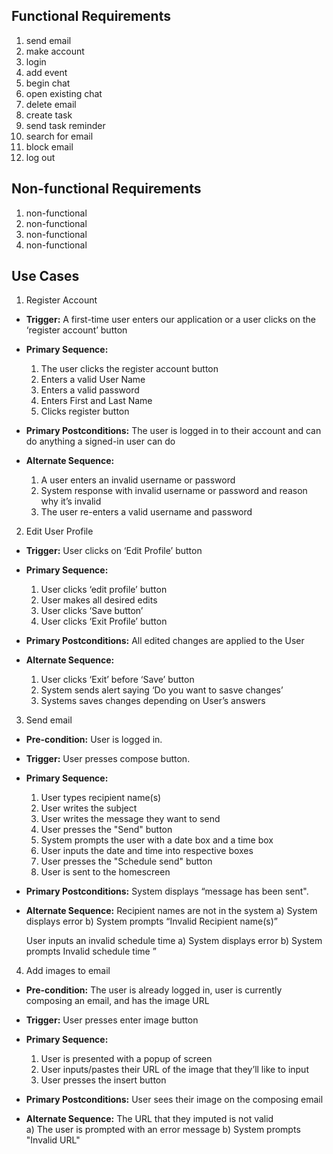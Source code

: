 ## Functional Requirements

1. send email
2. make account
3. login
4. add event
5. begin chat
6. open existing chat
7. delete email
8. create task
9. send task reminder
10. search for email
11. block email
12. log out

## Non-functional Requirements

1. non-functional
2. non-functional
3. non-functional
4. non-functional

## Use Cases

1. Register Account

- **Trigger:** A first-time user enters our application or a user clicks on the ‘register account’ button


- **Primary Sequence:**
  
  1. The user clicks the register account button
  2. Enters a valid User Name
  3. Enters a valid password
  4. Enters First and Last Name
  5. Clicks register button


- **Primary Postconditions:** The user is logged in to their account and can do anything a signed-in user can do


- **Alternate Sequence:** <you can have more than one alternate sequence to describe multiple issues that may arise>
  
  1. A user enters an invalid username or password
  2. System response with invalid username or password and reason why it’s invalid
  3. The user re-enters a valid username and password


2. Edit User Profile

- **Trigger:** User clicks on ‘Edit Profile’ button


- **Primary Sequence:**
  
  1. User clicks ‘edit profile’ button
  2. User makes all desired edits
  3. User clicks ‘Save button’
  4. User clicks ‘Exit Profile’ button


- **Primary Postconditions:** All edited changes are applied to the User



- **Alternate Sequence:** <you can have more than one alternate sequence to describe multiple issues that may arise>
  
  1. User clicks ‘Exit’ before ‘Save’ button
  2. System sends alert saying ‘Do you want to sasve changes’
  3. Systems saves changes depending on User’s answers

3. Send email
- **Pre-condition:** <can be a list or short description> User is logged in.

- **Trigger:** <can be a list or short description> User presses compose button. 

- **Primary Sequence:**
  
  1. User types recipient name(s) 
  2. User writes the subject
  3. User writes the message they want to send
  4. User presses the "Send" button 
  5. System prompts the user with a date box and a time box 
  6. User inputs the date and time into respective boxes
  7. User presses the "Schedule send" button
  8. User is sent to the homescreen

- **Primary Postconditions:** <can be a list or short description> System displays “message has been sent".

- **Alternate Sequence:** <you can have more than one alternate sequence to describe multiple issues that may arise> 
  Recipient names are not in the system	
      a) System displays error
      b) System prompts “Invalid Recipient name(s)”

  User inputs an invalid schedule time 
      a) System displays error
      b) System prompts Invalid schedule time ”

4.  Add images to email
- **Pre-condition:** <can be a list or short description> The user is already logged in, user is currently composing an email, and has the image URL

- **Trigger:** <can be a list or short description> User presses enter image button 

- **Primary Sequence:**
  
  1. User is presented with a popup of screen
  2. User inputs/pastes their URL of the image that they’ll like to input
  3. User presses the insert button

- **Primary Postconditions:** <can be a list or short description> User sees their image on the composing email

- **Alternate Sequence:** <you can have more than one alternate sequence to describe multiple issues that may arise> 
  The URL that they imputed is not valid	
      a) The user is prompted with an error message
      b) System prompts "Invalid URL"
